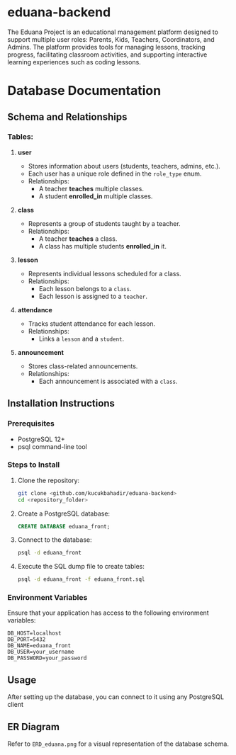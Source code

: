 # eduana-backend

The Eduana Project is an educational management platform designed to support multiple user roles: Parents, Kids, Teachers, Coordinators, and Admins. The platform provides tools for managing lessons, tracking progress, facilitating classroom activities, and supporting interactive learning experiences such as coding lessons.

# Database Documentation

## Schema and Relationships

### Tables:

1. **user**

   - Stores information about users (students, teachers, admins, etc.).
   - Each user has a unique role defined in the `role_type` enum.
   - Relationships:
     - A teacher **teaches** multiple classes.
     - A student **enrolled\_in** multiple classes.

2. **class**

   - Represents a group of students taught by a teacher.
   - Relationships:
     - A teacher **teaches** a class.
     - A class has multiple students **enrolled\_in** it.

3. **lesson**

   - Represents individual lessons scheduled for a class.
   - Relationships:
     - Each lesson belongs to a `class`.
     - Each lesson is assigned to a `teacher`.

4. **attendance**

   - Tracks student attendance for each lesson.
   - Relationships:
     - Links a `lesson` and a `student`.

5. **announcement**

   - Stores class-related announcements.
   - Relationships:
     - Each announcement is associated with a `class`.

## Installation Instructions

### Prerequisites

- PostgreSQL 12+
- psql command-line tool

### Steps to Install

1. Clone the repository:
   ```sh
   git clone <github.com/kucukbahadir/eduana-backend>
   cd <repository_folder>
   ```
2. Create a PostgreSQL database:
   ```sql
   CREATE DATABASE eduana_front;
   ```
3. Connect to the database:
   ```sh
   psql -d eduana_front
   ```
4. Execute the SQL dump file to create tables:
   ```sh
   psql -d eduana_front -f eduana_front.sql
   ```

### Environment Variables

Ensure that your application has access to the following environment variables:

```env
DB_HOST=localhost
DB_PORT=5432
DB_NAME=eduana_front
DB_USER=your_username
DB_PASSWORD=your_password
```

## Usage

After setting up the database, you can connect to it using any PostgreSQL client&#x20;

## ER Diagram

Refer to `ERD_eduana.png` for a visual representation of the database schema.

